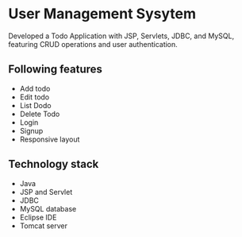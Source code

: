 # User Management Sysytem
Developed a Todo Application with JSP, Servlets, JDBC, and MySQL, featuring CRUD operations and user authentication.

## Following features
- Add todo
- Edit todo
- List Dodo
- Delete Todo
- Login
- Signup
- Responsive layout

## Technology stack
- Java 
- JSP and Servlet
- JDBC
- MySQL database
- Eclipse IDE
- Tomcat server 

